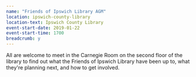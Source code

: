 ```yaml
---
name: "Friends of Ipswich Library AGM"
location: ipswich-county-library
location-text: Ipswich County Library
event-start-date: 2019-01-22
event-start-time: 1700
breadcrumb: y
---
```


All are welcome to meet in the Carnegie Room on the second floor of the library to find out what the Friends of Ipswich Library have been up to, what they're planning next, and how to get involved.
